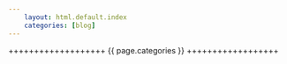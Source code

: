 ```yaml
---
    layout: html.default.index
    categories: [blog]
---
```

+++++++++++++++++++
{{ page.categories }}
++++++++++++++++++